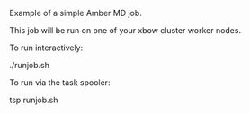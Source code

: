 Example of a simple Amber MD job.

This job will be run on one of your xbow cluster worker nodes.

To run interactively:

./runjob.sh

To run via the task spooler:

tsp runjob.sh



